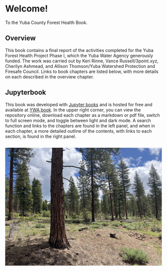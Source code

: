 # Welcome!

To the Yuba County Forest Health Book.

## Overview
This book contains a final report of the activities completed for the Yuba Forest Health Project Phase I, which the Yuba Water Agency generously funded. The work was carried out by Keri Rinne, Vance Russell/3point.xyz, Cherilyn Ashmead, and Allison Thomson/Yuba Watershed Protection and Firesafe Council. Links to book chapters are listed below, with more details on each described in the overview chapter.

## Jupyterbook
This book was developed with [Jupyter books](https://jupyterbook.org) and is hosted for free and available at [YWA book](https://3point.xyz/ywabook). In the upper right corner, you can view the repository online, download each chapter as a markdown or pdf file, switch to full screen mode, and toggle between light and dark mode. A search function and links to the chapters are found in the left panel, and when in each chapter, a more detailed outline of the contents, with links to each section, is found in the right panel.

```{tableofcontents}
```

![treated pine forest](figures/treated_pine.jpg)